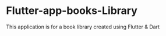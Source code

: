 # Flutter-app-books-Library
This application is for a book library created using Flutter &amp; Dart
